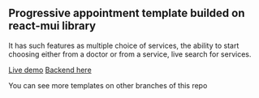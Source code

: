 ## Progressive appointment template builded on react-mui library
It has such features as multiple choice of services, the ability to start choosing either from a doctor or from a service, live search for services.

[Live demo](https://1bit-nvrsk.na4u.ru/umc-templates/react-mui/build/)
[Backend here](https://github.com/alex-nzr/bit-umc-php-symfony-components)

You can see more templates on other branches of this repo